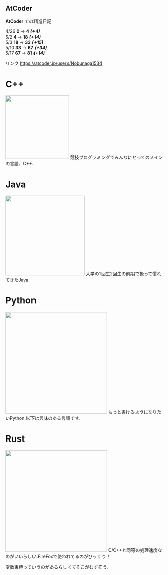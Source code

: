 ## AtCoder

**AtCoder** での精進日記

4/26 **0** → **4** ***(+4)***  
5/2 **4** → **18** ***(+14)***  
5/3 **18** → **33** ***(+15)***  
5/10 **33** → **67** ***(+34)***  
5/17 **67** → **81** ***(+14)***  

リンク https://atcoder.jp/users/Nobunaga1534  

# C++  
<img src="https://cdn.worldvectorlogo.com/logos/c.svg" width="200px">
競技プログラミングでみんなにとってのメインの言語、C++.  

# Java  
<img src="https://vignette.wikia.nocookie.net/java/images/3/3a/Java--eps--vector-logo.png/revision/latest?cb=20190615110340&path-prefix=ja" width="250px">
大学の1回生2回生の前期で扱って慣れてきたJava.  

# Python
<img src="https://www.bizlearn.jp/wp/wp-content/uploads/2017/10/Python.png" width="320px">  
もっと書けるようになりたいPython.以下は興味のある言語です. 

# Rust  
<img src="https://www.rust-lang.org/static/images/rust-social-wide.jpg" width="320px">
C/C++と同等の処理速度なのがいいらしい.FireFoxで使われてるのがびっくり！ 

変数束縛っていうのがあるらしくてそこがむずそう.
